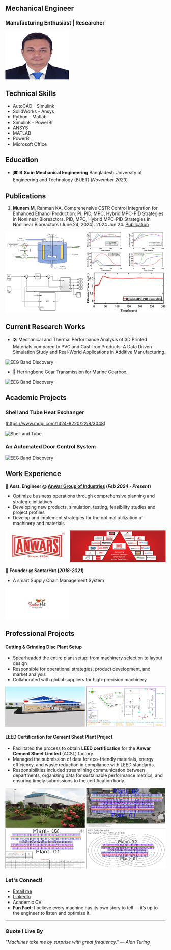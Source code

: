 ## Mechanical Engineer 
### Manufacturing Enthusiast | Researcher

<img src="./img/pic.jpeg" width=200 height=150> 

## Technical Skills 
- AutoCAD                          - Simulink
- SolidWorks                       - Ansys
- Python                           - Matlab
- Simulink                         - PowerBI
- ANSYS                      
- MATLAB
- PowerBI
- Microsoft Office

## Education
- 🎓 **B.Sc in Mechanical Engineering** Bangladesh University of Engineering and Technology (BUET) (_November 2023_)

## Publications
1. **Munem M**, Rahman KA. Comprehensive CSTR Control Integration for Enhanced Ethanol Production: PI, PID, MPC, Hybrid MPC-PID Strategies in Nonlinear Bioreactors. PID, MPC, Hybrid MPC-PID Strategies in Nonlinear Bioreactors (June 24, 2024). 2024 Jun 24.
[Publication](https://papers.ssrn.com/sol3/papers.cfm?abstract_id=4874366)


<img src="./img/bio.jpg" width=250 height=125>
<img src="./img/gra.jpg" width=250 height=125>

<img src="./img/mpc.jpg" width=250 height=125>
<img src="./img/mpgra.jpg" width=250 height=125>

## Current Research Works

- 🛠 Mechanical and Thermal Performance Analysis of 3D Printed Materials compared to PVC and Cast-Iron Products: A Data Driven Simulation Study and Real-World Applications in Additive Manufacturing.

![EEG Band Discovery](/assets/img/eeg_band_discovery.jpeg)

- 🔧 Herringbone Gear Transmission for Marine Gearbox.

![EEG Band Discovery](/assets/img/eeg_band_discovery.jpeg)

## Academic Projects

### Shell and Tube Heat Exchanger
(https://www.mdpi.com/1424-8220/22/8/3048)

![Shell and Tube](/img/shell.jpeg)

### An Automated Door Control System

![EEG Band Discovery](/assets/img/eeg_band_discovery.jpeg)

## Work Experience
💼 **Asst. Engineer @ [Anwar Group of Industries](https://www.anwargroup.com/) (_Feb 2024 - Present_)**
- Optimize business operations through comprehensive planning and strategic initiatives
- Developing new products, simulation, testing, feasibility studies and project profiles
- Develop and implement strategies for the optimal utilization of machinery and materials

<img src="./img/anwa.jpg" width=200 height=100>
<img src="./img/anwar.png" width=300 height=100>

💼 **Founder @ SantarHut  (_2018-2021_)**
- A smart Supply Chain Management System

<img src="./img/santa.jpeg" width=200 height=100>

## Professional Projects

#### Cutting & Grinding Disc Plant Setup
-  Spearheaded the entire plant setup: from machinery selection to layout design
-  Responsible for operational strategies, product development, and market analysis
-  Collaborated with global suppliers for high-precision machinery

<img src="./img/disc_2.jpg" width=250 height=125>
<img src="./img/layout.jpg" width=250 height=125>

#### LEED Certification for Cement Sheet Plant Project
-  Facilitated the process to obtain **LEED certification** for the **Anwar Cement Sheet Limited** (ACSL) factory. 
-  Managed the submission of data for eco-friendly materials, energy efficiency, and waste reduction in compliance with LEED standards.
-  Responsibilities included streamlining communication between departments, organizing data for sustainable performance metrics, and ensuring timely submissions to the certification body.

<img src="./img/plant.jpg" width=250 height=125>
<img src="./img/solar.jpg" width=250 height=125>

<img src="./img/solar_2.jpg" width=250 height=125>
<img src="./img/Coverage.jpg" width=250 height=125>

###  Let's Connect!
-  [Email me](mailto:muntasermunem@gmail.com)
-  [LinkedIn](https://www.linkedin.com/in/muntaser-munem?utm_source=share&utm_campaign=share_via&utm_content=profile&utm_medium=android_app)
-  Academic CV
-  **Fun Fact**:
  I believe every machine has its own story to tell — it’s up to the engineer to listen and optimize it.

---

###  Quote I Live By
_"Machines take me by surprise with great frequency." — Alan Turing_





